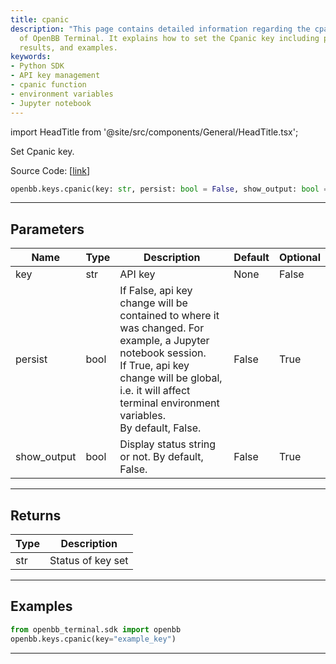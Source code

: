 ```yaml
---
title: cpanic
description: "This page contains detailed information regarding the cpanic function"
  of OpenBB Terminal. It explains how to set the Cpanic key including parameters,
  results, and examples.
keywords:
- Python SDK
- API key management
- cpanic function
- environment variables
- Jupyter notebook
---
```


import HeadTitle from '@site/src/components/General/HeadTitle.tsx';

<HeadTitle title="keys.cpanic - Reference | OpenBB SDK Docs" />

Set Cpanic key.

Source Code: [[link](https://github.com/OpenBB-finance/OpenBBTerminal/tree/main/openbb_terminal/keys_model.py#L1924)]

```python
openbb.keys.cpanic(key: str, persist: bool = False, show_output: bool = False)
```

---

## Parameters

| Name | Type | Description | Default | Optional |
| ---- | ---- | ----------- | ------- | -------- |
| key | str | API key | None | False |
| persist | bool | If False, api key change will be contained to where it was changed. For example, a Jupyter notebook session.<br/>If True, api key change will be global, i.e. it will affect terminal environment variables.<br/>By default, False. | False | True |
| show_output | bool | Display status string or not. By default, False. | False | True |


---

## Returns

| Type | Description |
| ---- | ----------- |
| str | Status of key set |
---

## Examples

```python
from openbb_terminal.sdk import openbb
openbb.keys.cpanic(key="example_key")
```

---
